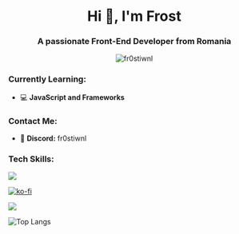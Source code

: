 <h1 align="center">Hi 👋, I'm Frost</h1>
<h3 align="center">A passionate Front-End Developer from Romania</h3>

<p align="center"> <img src="https://komarev.com/ghpvc/?username=fr0stiwnl&label=Profile%20views&color=0e75b6&style=flat" alt="fr0stiwnl" /> </p>

### Currently Learning:
- 💻 **JavaScript and Frameworks**
  
### Contact Me:
- 🐧 **Discord:** fr0stiwnl




<h3 align="left">Tech Skills:</h3>
<p align="left">
  <a href="https://frostiwnl.netlify.app">
    <img src="https://skillicons.dev/icons?i=html,css,js,python,linux,react,bootstrap,typescript,git,vscodium&perline=5" />
  </a>
</p>





















[![ko-fi](https://ko-fi.com/img/githubbutton_sm.svg)](https://ko-fi.com/G2G8VK335)

<picture>
  <source
    srcset="https://github-readme-stats.vercel.app/api?username=fr0st-iwnl&show_icons=true&theme=tokyonight"
    media="(prefers-color-scheme: dark)"
  />
  <source
    srcset="https://github-readme-stats.vercel.app/api?username=fr0st-iwnl&show_icons=true"
    media="(prefers-color-scheme: light), (prefers-color-scheme: no-preference)"
  />
  <img src="https://github-readme-stats.vercel.app/api?username=fr0st-iwnl&show_icons=true" />
</picture>

![Top Langs](https://github-readme-stats.vercel.app/api/top-langs/?username=fr0st-iwnl&bg_color=1a1b27&text_color=38bdae)

